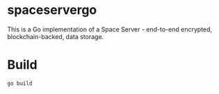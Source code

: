 spaceservergo
=============

This is a Go implementation of a Space Server - end-to-end encrypted, blockchain-backed, data storage.

Build
=====

    go build
